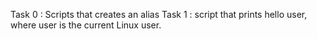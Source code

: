 Task 0 : Scripts that creates an alias
Task 1 :  script that prints hello user, where user is the current Linux user.
